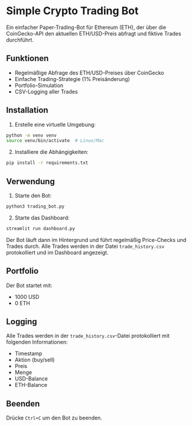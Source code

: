 # Simple Crypto Trading Bot

Ein einfacher Paper-Trading-Bot für Ethereum (ETH), der über die CoinGecko-API den aktuellen ETH/USD-Preis abfragt und fiktive Trades durchführt.

## Funktionen

- Regelmäßige Abfrage des ETH/USD-Preises über CoinGecko
- Einfache Trading-Strategie (1% Preisänderung)
- Portfolio-Simulation
- CSV-Logging aller Trades

## Installation

1. Erstelle eine virtuelle Umgebung:
```bash
python -m venv venv
source venv/bin/activate  # Linux/Mac
```

2. Installiere die Abhängigkeiten:
```bash
pip install -r requirements.txt
```

## Verwendung

1. Starte den Bot:
```bash
python3 trading_bot.py
```

2. Starte das Dashboard:
```bash
streamlit run dashboard.py
```

Der Bot läuft dann im Hintergrund und führt regelmäßig Price-Checks und Trades durch. Alle Trades werden in der Datei `trade_history.csv` protokolliert und im Dashboard angezeigt.

## Portfolio

Der Bot startet mit:
- 1000 USD
- 0 ETH

## Logging

Alle Trades werden in der `trade_history.csv`-Datei protokolliert mit folgenden Informationen:
- Timestamp
- Aktion (buy/sell)
- Preis
- Menge
- USD-Balance
- ETH-Balance

## Beenden

Drücke `Ctrl+C` um den Bot zu beenden.
